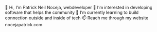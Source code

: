 👋 Hi, I’m Patrick Neil Noceja, webdeveloper
👀 I’m interested in developing software that helps the community
🌱 I’m currently learning to build connection outside and inside of tech
📫 Reach me through my website nocejapatrick.com

<!---
siterunner/siterunner is a ✨ special ✨ repository because its `README.md` (this file) appears on your GitHub profile.
You can click the Preview link to take a look at your changes.
--->
